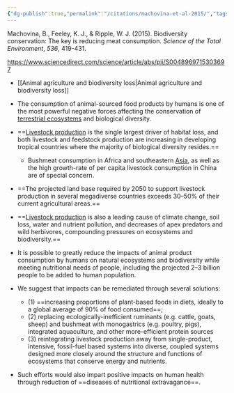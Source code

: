 ```yaml
---
{"dg-publish":true,"permalink":"/citations/machovina-et-al-2015/","tags":["citation","environment_misc","biodiversity","meat","SE_asia"],"created":"2025-10-23T12:04:14.710+01:00","updated":"2025-10-23T12:04:14.710+01:00"}
---
```

 

Machovina, B., Feeley, K. J., & Ripple, W. J. (2015). Biodiversity conservation: The key is reducing meat consumption. _Science of the Total Environment_, _536_, 419-431.

https://www.sciencedirect.com/science/article/abs/pii/S0048969715303697

- [[Animal agriculture and biodiversity loss\|Animal agriculture and biodiversity loss]]

- The consumption of animal-sourced food products by humans is one of the most powerful negative forces affecting the conservation of [terrestrial ecosystems](https://www.sciencedirect.com/topics/earth-and-planetary-sciences/terrestrial-ecosystem "Learn more about terrestrial ecosystems from ScienceDirect's AI-generated Topic Pages") and biological diversity. 
- ==[Livestock production](https://www.sciencedirect.com/topics/earth-and-planetary-sciences/livestock-farming "Learn more about Livestock production from ScienceDirect's AI-generated Topic Pages") is the single largest driver of habitat loss, and both livestock and feedstock production are increasing in developing tropical countries where the majority of biological diversity resides.== 
	- Bushmeat consumption in Africa and southeastern [Asia](https://www.sciencedirect.com/topics/earth-and-planetary-sciences/asia "Learn more about Asia from ScienceDirect's AI-generated Topic Pages"), as well as the high growth-rate of per capita livestock consumption in China are of special concern. 
- ==The projected land base required by 2050 to support livestock production in several megadiverse countries exceeds 30–50% of their current agricultural areas.== 
- ==[Livestock production](https://www.sciencedirect.com/topics/earth-and-planetary-sciences/livestock-farming "Learn more about Livestock production from ScienceDirect's AI-generated Topic Pages") is also a leading cause of climate change, soil loss, water and nutrient pollution, and decreases of apex predators and wild herbivores, compounding pressures on ecosystems and biodiversity.== 
- It is possible to greatly reduce the impacts of animal product consumption by humans on natural ecosystems and biodiversity while meeting nutritional needs of people, including the projected 2–3 billion people to be added to human population. 
- We suggest that impacts can be remediated through several solutions: 
	- (1) ==increasing proportions of plant-based foods in diets, ideally to a global average of 90% of food consumed==; 
	- (2) replacing ecologically-inefficient ruminants (e.g. cattle, goats, sheep) and bushmeat with monogastrics (e.g. poultry, pigs), integrated aquaculture, and other more-efficient protein sources
	- (3) reintegrating livestock production away from single-product, intensive, fossil-fuel based systems into diverse, coupled systems designed more closely around the structure and functions of ecosystems that conserve energy and nutrients. 
- Such efforts would also impart positive impacts on human health through reduction of ==diseases of nutritional extravagance==.